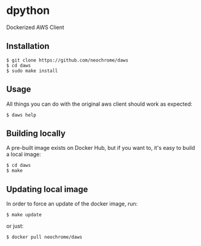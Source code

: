 # dpython
Dockerized AWS Client


## Installation
```
$ git clone https://github.com/neochrome/daws
$ cd daws
$ sudo make install
```


## Usage
All things you can do with the original aws client should work as
expected:
```
$ daws help
```


## Building locally
A pre-built image exists on Docker Hub, but if you
want to, it's easy to build a local image:
```
$ cd daws
$ make
```


## Updating local image
In order to force an update of the docker image, run:
```
$ make update
```
or just:
```
$ docker pull neochrome/daws
```
